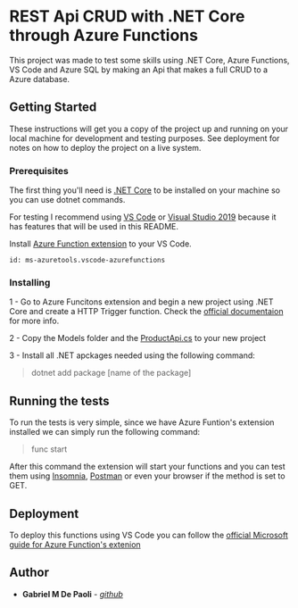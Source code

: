# REST Api CRUD with .NET Core through Azure Functions

This project was made to test some skills using .NET Core, Azure Functions, VS Code and Azure SQL by making an Api that makes a full CRUD to a Azure database.

## Getting Started

These instructions will get you a copy of the project up and running on your local machine for development and testing purposes. See deployment for notes on how to deploy the project on a live system.

### Prerequisites

The first thing you'll need is [.NET Core](https://dotnet.microsoft.com/download) to be installed on your machine so you can use dotnet commands.

For testing I recommend using [VS Code](https://code.visualstudio.com/download) or [Visual Studio 2019](https://visualstudio.microsoft.com/downloads/) because it has features that will be used in this README.

Install [Azure Function extension](Https://marketplace.visualstudio.com/items?itemName=ms-azuretools.vscode-azurefunctions) to your VS Code.

```
id: ms-azuretools.vscode-azurefunctions
```

### Installing

1 - Go to Azure Funcitons extension and begin a new project using .NET Core and create a HTTP Trigger function. Check the [official documentaion](https://docs.microsoft.com/en-us/azure/azure-functions/functions-develop-vs-code?tabs=csharp) for more info.

2 - Copy the Models folder and the [ProductApi.cs](ProductApi.cs) to your new project

3 - Install all .NET apckages needed using the following command: 

> dotnet add package [name of the package]

## Running the tests

To run the tests is very simple, since we have Azure Funtion's extension installed we can simply run the following command:

> func start

After this command the extension will start your functions and you can test them using [Insomnia](https://insomnia.rest/download), [Postman](https://www.postman.com/downloads/) or even your browser if the method is set to GET.

## Deployment

To deploy this functions using VS Code you can follow the [official Microsoft guide for Azure Function's extenion](https://docs.microsoft.com/en-us/azure/azure-functions/functions-develop-vs-code?tabs=csharp)

## Author

* **Gabriel M De Paoli** - [*github*](github.com/gabrielpaoli-dev)
